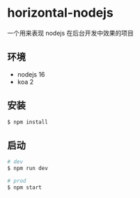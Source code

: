 # horizontal-nodejs

一个用来表现 nodejs 在后台开发中效果的项目

## 环境

- nodejs 16
- koa 2

## 安装

```bash
$ npm install
```

## 启动

```bash
# dev
$ npm run dev

# prod
$ npm start
```
